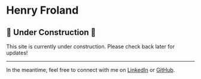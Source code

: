 # Henry Froland

## 🚧 Under Construction 🚧

This site is currently under construction. Please check back later for updates!

---
In the meantime, feel free to connect with me on [LinkedIn](https://www.linkedin.com/in/your-linkedin-profile) or [GitHub](https://github.com/your-github-username).
